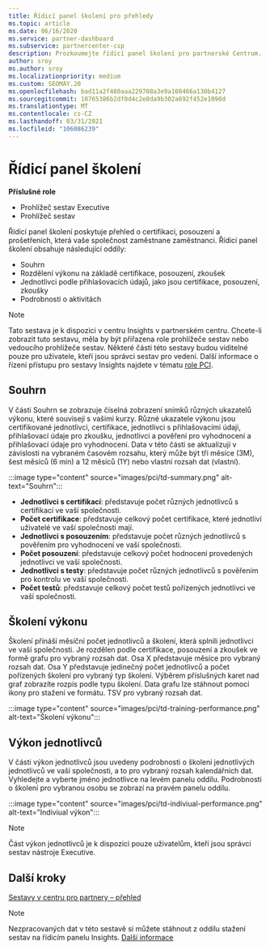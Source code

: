 ```yaml
---
title: Řídicí panel školení pro přehledy
ms.topic: article
ms.date: 06/16/2020
ms.service: partner-dashboard
ms.subservice: partnercenter-csp
description: Prozkoumejte řídicí panel školení pro partnerské Centrum. Školení je jedna ze sestav, které jsou k dispozici v oblasti služby partner Center Insights (PCI).
author: sroy
ms.author: sroy
ms.localizationpriority: medium
ms.custom: SEOMAY.20
ms.openlocfilehash: bad11a2f480aaa229708a3e9a108466a130b4127
ms.sourcegitcommit: 10765386b2df0d4c2e8da9b302a692f452e1090d
ms.translationtype: MT
ms.contentlocale: cs-CZ
ms.lasthandoff: 03/31/2021
ms.locfileid: "106086239"
---
```

# <a name="trainings-dashboard"></a>Řídicí panel školení

**Příslušné role**

- Prohlížeč sestav Executive
- Prohlížeč sestav

Řídicí panel školení poskytuje přehled o certifikaci, posouzení a prošetřeních, která vaše společnost zaměstnane zaměstnanci. Řídicí panel školení obsahuje následující oddíly:

- Souhrn
- Rozdělení výkonu na základě certifikace, posouzení, zkoušek
- Jednotlivci podle přihlašovacích údajů, jako jsou certifikace, posouzení, zkoušky
- Podrobnosti o aktivitách

>[!NOTE] 
>Tato sestava je k dispozici v centru Insights v partnerském centru. Chcete-li zobrazit tuto sestavu, měla by být přiřazena role prohlížeče sestav nebo vedoucího prohlížeče sestav. Některé části této sestavy budou viditelné pouze pro uživatele, kteří jsou správci sestav pro vedení. Další informace o řízení přístupu pro sestavy Insights najdete v tématu [role PCI](pci-roles.md).

## <a name="summary"></a>Souhrn

V části Souhrn se zobrazuje číselná zobrazení snímků různých ukazatelů výkonu, které souvisejí s vašimi kurzy. Různé ukazatele výkonu jsou certifikované jednotlivci, certifikace, jednotlivci s přihlašovacími údaji, přihlašovací údaje pro zkoušku, jednotlivci a pověření pro vyhodnocení a přihlašovací údaje pro vyhodnocení. Data v této části se aktualizují v závislosti na vybraném časovém rozsahu, který může být tři měsíce (3M), šest měsíců (6 min) a 12 měsíců (1Y) nebo vlastní rozsah dat (vlastní). 

:::image type="content" source="images/pci/td-summary.png" alt-text="Souhrn":::

- **Jednotlivci s certifikací**: představuje počet různých jednotlivců s certifikací ve vaší společnosti.
- **Počet certifikace**: představuje celkový počet certifikace, které jednotliví uživatelé ve vaší společnosti mají.
- **Jednotlivci s posouzením**: představuje počet různých jednotlivců s pověřením pro vyhodnocení ve vaší společnosti. 
- **Počet posouzení**: představuje celkový počet hodnocení provedených jednotlivci ve vaší společnosti.
- **Jednotlivci s testy**: představuje počet různých jednotlivců s pověřením pro kontrolu ve vaší společnosti. 
- **Počet testů**: představuje celkový počet testů pořízených jednotlivci ve vaší společnosti.

## <a name="training-performance"></a>Školení výkonu

Školení přináší měsíční počet jednotlivců a školení, která splnili jednotlivci ve vaší společnosti. Je rozdělen podle certifikace, posouzení a zkoušek ve formě grafu pro vybraný rozsah dat. Osa X představuje měsíce pro vybraný rozsah dat. Osa Y představuje jedinečný počet jednotlivců a počet pořízených školení pro vybraný typ školení. Výběrem příslušných karet nad graf zobrazíte rozpis podle typu školení. Data grafu lze stáhnout pomocí ikony pro stažení ve formátu. TSV pro vybraný rozsah dat.

:::image type="content" source="images/pci/td-training-performance.png" alt-text="Školení výkonu":::

## <a name="individuals-performance"></a>Výkon jednotlivců

V části výkon jednotlivců jsou uvedeny podrobnosti o školení jednotlivých jednotlivců ve vaší společnosti, a to pro vybraný rozsah kalendářních dat. Vyhledejte a vyberte jméno jednotlivce na levém panelu oddílu. Podrobnosti o školení pro vybranou osobu se zobrazí na pravém panelu oddílu.

:::image type="content" source="images/pci/td-indiviual-performance.png" alt-text="Indiviual výkon":::

>[!NOTE] 
> Část výkon jednotlivců je k dispozici pouze uživatelům, kteří jsou správci sestav nástroje Executive. 

## <a name="next-steps"></a>Další kroky

[Sestavy v centru pro partnery – přehled](partner-center-insights.md)

>[!NOTE] 
> Nezpracovaných dat v této sestavě si můžete stáhnout z oddílu stažení sestav na řídicím panelu Insights. [Další informace](pci-download-reports.md)